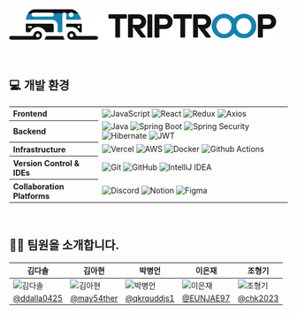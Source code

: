   <br />
  <br />
  
  <picture>
    <source media="(prefers-color-scheme: dark)" srcset="https://github.com/2024-TikiTaka/.github/blob/main/Logo/logo_triptroop_horizontal_darkmode.png?raw=true">
    <img src="https://github.com/2024-TikiTaka/.github/blob/main/Logo/logo_triptroop_horizontal_lightmode.png?raw=true" height="55">
  </picture>
  
  <br />
  <br />
  <br />
  
## 💻 개발 환경
  <table>
    <tbody>
      <tr>
        <th align="left">Frontend</th>
        <td>
          <img alt="JavaScript" src="https://img.shields.io/badge/javascript-%23323330.svg?style=for-the-badge&logo=javascript&logoColor=%23F7DF1E">
          <img alt="React" src="https://img.shields.io/badge/react-%2320232a.svg?style=for-the-badge&logo=react&logoColor=%2361DAFB">
          <img alt="Redux" src="https://img.shields.io/badge/redux-%23593d88.svg?style=for-the-badge&logo=redux&logoColor=white">
          <img alt="Axios" src="https://img.shields.io/badge/Axios-ffffff?style=for-the-badge&logo=axios&logoColor=671ddf">
        </td>
      </tr>
      <tr>
        <th align="left">Backend</th>
        <td>
          <img alt="Java" src="https://img.shields.io/badge/Java-007396?style=for-the-badge&logo=openjdk&logoColor=white"/>
          <img alt="Spring Boot" src="https://img.shields.io/badge/Spring_Boot-6DB33F?style=for-the-badge&logo=spring-boot&logoColor=white" />
          <img alt="Spring Security" src="https://img.shields.io/badge/Spring_Security-6DB33F?style=for-the-badge&logo=spring-security&logoColor=white" />
          <img alt="Hibernate" src="https://img.shields.io/badge/Hibernate-59666C?style=for-the-badge&logo=Hibernate&logoColor=white" />
          <img alt="JWT" src="https://img.shields.io/badge/JWT-black?style=for-the-badge&logo=JSON%20web%20tokens" />
        </td>
      </tr>
      <tr>
        <th align="left">Infrastructure</th>
        <td>
          <img alt="Vercel" src="https://img.shields.io/badge/vercel-%23000000.svg?style=for-the-badge&logo=vercel&logoColor=white" />
          <img alt="AWS" src="https://img.shields.io/badge/AWS-%23FF9900.svg?style=for-the-badge&logo=amazon-aws&logoColor=white" />
          <img alt="Docker" src="https://img.shields.io/badge/docker-%230db7ed.svg?style=for-the-badge&logo=docker&logoColor=white" />
          <img alt="Github Actions" src="https://img.shields.io/badge/github%20actions-%232671E5.svg?style=for-the-badge&logo=githubactions&logoColor=white" />
        </td>
      </tr>
      <tr>
        <th align="left">Version Control & IDEs</th>
        <td>
          <img alt="Git" src="https://img.shields.io/badge/Git-F05032?style=for-the-badge&logo=git&logoColor=white" />
          <img alt="GitHub" src="https://img.shields.io/badge/GitHub-181717?style=for-the-badge&logo=github&logoColor=white" />
          <img alt="IntelliJ IDEA" src="https://img.shields.io/badge/IntelliJ_IDEA-000000?style=for-the-badge&logo=intellij-idea&logoColor=white" />
        </td>
      </tr>
       <tr>
        <th align="left">Collaboration Platforms</th>
        <td>
          <img alt="Discord" src="https://img.shields.io/badge/Discord-%235865F2.svg?style=for-the-badge&logo=discord&logoColor=white" />
          <img alt="Notion" src="https://img.shields.io/badge/Notion-%23000000.svg?style=for-the-badge&logo=notion&logoColor=white" />
          <img alt="Figma" src="https://img.shields.io/badge/figma-%23F24E1E.svg?style=for-the-badge&logo=figma&logoColor=white" />
        </td>
      </tr>
    </tbody>
  </table>
  <br />


## 🫶🏻 팀원을 소개합니다.
  <table>
    <thead>
      <tr>
        <th>
          김다솔
        </th>
        <th>
          김아현
        </th>
        <th>
          박병언
        </th>
        <th>
          이은재
        </th>
        <th>
          조형기
        </th>
      </tr>
    </thead>
    <tbody>
       <tr>
        <td>
          <img alt="김다솔"src="https://avatars.githubusercontent.com/u/154950177?v=4" width="110"/>
        </td>
        <td>
          <img alt="김아현"src="https://avatars.githubusercontent.com/u/42160693?s=96&v=4" width="110"/>
        </td>
        <td>
          <img alt="박병언"src="https://avatars.githubusercontent.com/u/154950075?s=60&v=4" width="110"/>
        </td>
        <td>
          <img alt="이은재"src="https://avatars.githubusercontent.com/u/154950170?v=4" width="110"/>
        </td>
        <td>
          <img alt="조형기" src="https://avatars.githubusercontent.com/u/120306336?v=4" width="110"/>
        </td>
      </tr>
       <tr>
        <td align="center">
          <a href="https://github.com/ddalla0425">@ddalla0425</a>
        </td>
        <td align="center">
          <a href="https://github.com/may54ther">@may54ther</a>
        </th>
        <td align="center">
          <a href="https://github.com/qkrquddjs1">@qkrquddjs1</a>
        </td>
        <td align="center">
          <a href="https://github.com/EUNJAE97">@EUNJAE97</a>
        </td>
        <td align="center">
          <a href="https://github.com/chk2023">@chk2023</a>
        </td>
      </tr>
    </tbody>
  </table>

